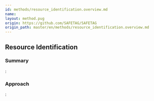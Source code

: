 ```yaml
---
id: methods/resource_identification.overview.md
name: 
layout: method.pug
origin: https://github.com/SAFETAG/SAFETAG
origin_path: master/en/methods/resource_identification.overview.md
---
```

## Resource Identification

### Summary

:[](guides/resource_identification/summary.md)
### Approach

:[](guides/resource_identification/approach.md)
